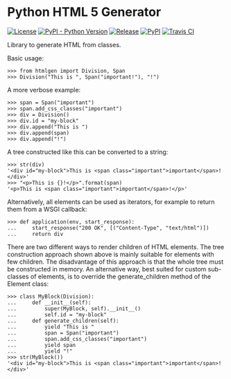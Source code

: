 # Python HTML 5 Generator

[![License](https://img.shields.io/pypi/l/htmlgen.svg)](https://pypi.python.org/pypi/htmlgen/)
[![PyPI - Python Version](https://img.shields.io/pypi/pyversions/htmlgen)](https://pypi.python.org/pypi/htmlgen/)
[![Release](https://img.shields.io/github/release/srittau/python-htmlgen/all.svg)](https://github.com/srittau/python-htmlgen/releases/)
[![PyPI](https://img.shields.io/pypi/v/htmlgen.svg)](https://pypi.python.org/pypi/htmlgen/)
[![Travis CI](https://travis-ci.org/srittau/python-htmlgen.svg?branch=master)](https://travis-ci.org/srittau/python-htmlgen)

Library to generate HTML from classes.

Basic usage:

    >>> from htmlgen import Division, Span
    >>> Division("This is ", Span("important!"), "!")

A more verbose example:

    >>> span = Span("important")
    >>> span.add_css_classes("important")
    >>> div = Division()
    >>> div.id = "my-block"
    >>> div.append("This is ")
    >>> div.append(span)
    >>> div.append("!")

A tree constructed like this can be converted to a string:

    >>> str(div)
    '<div id="my-block">This is <span class="important">important</span>!</div>'
    >>> "<p>This is {}!</p>".format(span)
    '<p>This is <span class="important">important</span>!</p>'

Alternatively, all elements can be used as iterators, for example to return
them from a WSGI callback:

    >>> def application(env, start_response):
    ...     start_response("200 OK", [("Content-Type", "text/html")])
    ...     return div

There are two different ways to render children of HTML elements. The tree
construction approach shown above is mainly suitable for elements with few
children. The disadvantage of this approach is that the whole tree must be
constructed in memory. An alternative way, best suited for custom sub-classes
of elements, is to override the generate_children method of the Element class:

    >>> class MyBlock(Division):
    ...     def __init__(self):
    ...         super(MyBlock, self).__init__()
    ...         self.id = "my-block"
    ...     def generate_children(self):
    ...         yield "This is "
    ...         span = Span("important")
    ...         span.add_css_classes("important")
    ...         yield span
    ...         yield "!"
    >>> str(MyBlock())
    '<div id="my-block">This is <span class="important">important</span>!</div>'
